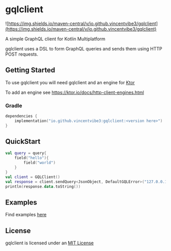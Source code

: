 # gqlclient

![https://img.shields.io/maven-central/v/io.github.vincentvibe3/gqlclient](https://img.shields.io/maven-central/v/io.github.vincentvibe3/gqlclient)

A simple GraphQL client for Kotlin Multiplatform

gqlclient uses a DSL to form GraphQL queries and sends them using HTTP POST requests.

## Getting Started

To use gqlclient you will need gqlclient and an engine for [Ktor](https://ktor.io/)

To add an engine see https://ktor.io/docs/http-client-engines.html

### Gradle

```kotlin
dependencies {
    implementation("io.github.vincentvibe3:gqlclient:<version here>")
}
```

## QuickStart

```kotlin
val query = query{
    field("hello"){ 
        field("world")
    }
}
val client = GQLClient()
val response = client.sendQuery<JsonObject, DefaultGQLError>("127.0.0.1", query)
println(response.data.toString())
```

## Examples

Find examples [here](https://github.com/Vincentvibe3/gqlclient/tree/main/src/examples)

## License

gqlclient is licensed under an [MIT License](https://github.com/Vincentvibe3/gqlclient/blob/main/LICENSE)
